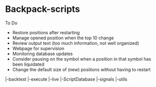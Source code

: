 # Backpack-scripts

To Do
* Restore positions after restarting
* Manage opened position when the top 10 change
* Review output text (too much information, not well organized)
* Webpage for supervision
* Monitoring database updates
* Consider pausing on the symbol when a position in that symbol has been liquidated
* Change the default size of (new) positions without having to restart


|-backtest
|-execute
|-live
|-ScriptDatabase
|-signals
|-utils


